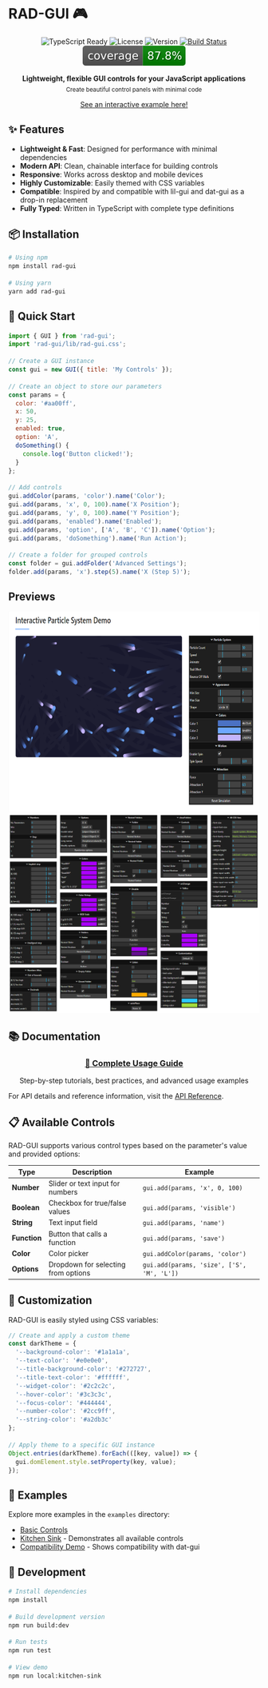 # RAD-GUI 🎮

<div align="center">
  <img src="https://img.shields.io/badge/TypeScript-Ready-blue" alt="TypeScript Ready">
  <img src="https://img.shields.io/badge/License-MIT-green" alt="License">
  <img src="https://img.shields.io/badge/Version-0.7.0-orange" alt="Version">
  <a href="https://github.com/ineffably/rad-gui/actions/workflows/build.yml">
    <img src="https://github.com/ineffably/rad-gui/actions/workflows/build.yml/badge.svg" alt="Build Status">
  </a>
  <img src="https://raw.githubusercontent.com/ineffably/rad-gui/main/badges/coverage.svg" alt="Test Coverage">
</div>

<p align="center">
  <b>Lightweight, flexible GUI controls for your JavaScript applications</b><br>
  <sub>Create beautiful control panels with minimal code</sub>
</p>

<div  align="center">
  <a href="https://ineffably.github.io/rad-gui/">See an interactive example here!</a>
</div>

## ✨ Features

- **Lightweight & Fast**: Designed for performance with minimal dependencies
- **Modern API**: Clean, chainable interface for building controls
- **Responsive**: Works across desktop and mobile devices
- **Highly Customizable**: Easily themed with CSS variables
- **Compatible**: Inspired by and compatible with lil-gui and dat-gui as a drop-in replacement
- **Fully Typed**: Written in TypeScript with complete type definitions

## 📦 Installation

```bash
# Using npm
npm install rad-gui

# Using yarn
yarn add rad-gui
```

## 🚀 Quick Start

```javascript
import { GUI } from 'rad-gui';
import 'rad-gui/lib/rad-gui.css';

// Create a GUI instance
const gui = new GUI({ title: 'My Controls' });

// Create an object to store our parameters
const params = {
  color: '#aa00ff',
  x: 50,
  y: 25,
  enabled: true,
  option: 'A',
  doSomething() { 
    console.log('Button clicked!');
  }
};

// Add controls
gui.addColor(params, 'color').name('Color');
gui.add(params, 'x', 0, 100).name('X Position');
gui.add(params, 'y', 0, 100).name('Y Position');
gui.add(params, 'enabled').name('Enabled');
gui.add(params, 'option', ['A', 'B', 'C']).name('Option');
gui.add(params, 'doSomething').name('Run Action');

// Create a folder for grouped controls
const folder = gui.addFolder('Advanced Settings');
folder.add(params, 'x').step(5).name('X (Step 5)');
```

## Previews

<a href="https://ineffably.github.io/rad-gui/">
  <img src="images/particle-demo.png" height="400" />
</a>
<a href="https://ineffably.github.io/rad-gui/examples/kitchen-sink/index.html">
  <img src="images/preview.png" height="400" />
</a>

## 📚 Documentation

<div align="center">
  <h3><a href="usage.md">📖 Complete Usage Guide</a></h3>
  <p>Step-by-step tutorials, best practices, and advanced usage examples</p>
</div>

For API details and reference information, visit the [API Reference](https://yourproject.github.io/rad-gui/).

## 📋 Available Controls

RAD-GUI supports various control types based on the parameter's value and provided options:

| Type | Description | Example |
|------|-------------|---------|
| **Number** | Slider or text input for numbers | `gui.add(params, 'x', 0, 100)` |
| **Boolean** | Checkbox for true/false values | `gui.add(params, 'visible')` |
| **String** | Text input field | `gui.add(params, 'name')` |
| **Function** | Button that calls a function | `gui.add(params, 'save')` |
| **Color** | Color picker | `gui.addColor(params, 'color')` |
| **Options** | Dropdown for selecting from options | `gui.add(params, 'size', ['S', 'M', 'L'])` |

## 🎨 Customization

RAD-GUI is easily styled using CSS variables:

```javascript
// Create and apply a custom theme
const darkTheme = {
  '--background-color': '#1a1a1a',
  '--text-color': '#e0e0e0',
  '--title-background-color': '#272727',
  '--title-text-color': '#ffffff',
  '--widget-color': '#2c2c2c',
  '--hover-color': '#3c3c3c',
  '--focus-color': '#444444',
  '--number-color': '#2cc9ff',
  '--string-color': '#a2db3c'
};

// Apply theme to a specific GUI instance
Object.entries(darkTheme).forEach(([key, value]) => {
  gui.domElement.style.setProperty(key, value);
});
```

## 📝 Examples

Explore more examples in the `examples` directory:

- [Basic Controls](examples/index.example.html)
- [Kitchen Sink](examples/kitchen-sink/index.html) - Demonstrates all available controls
- [Compatibility Demo](examples/dat-gui-compat.html) - Shows compatibility with dat-gui

## 🧪 Development

```bash
# Install dependencies
npm install

# Build development version
npm run build:dev

# Run tests
npm run test

# View demo
npm run local:kitchen-sink
```